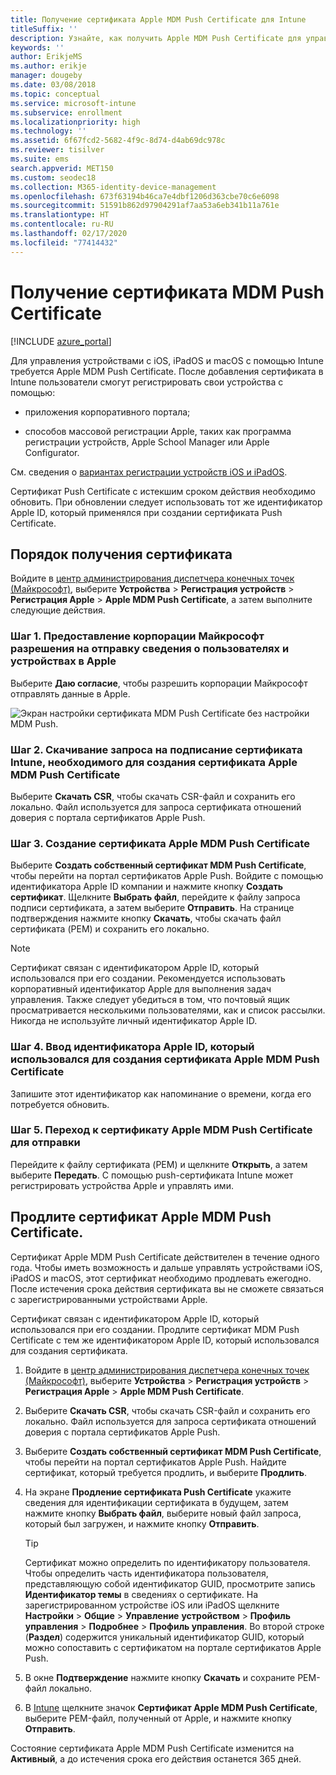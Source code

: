 ```yaml
---
title: Получение сертификата Apple MDM Push Сertificate для Intune
titleSuffix: ''
description: Узнайте, как получить Apple MDM Push Certificate для управления устройствами iOS и iPadOS с помощью Intune.
keywords: ''
author: ErikjeMS
ms.author: erikje
manager: dougeby
ms.date: 03/08/2018
ms.topic: conceptual
ms.service: microsoft-intune
ms.subservice: enrollment
ms.localizationpriority: high
ms.technology: ''
ms.assetid: 6f67fcd2-5682-4f9c-8d74-d4ab69dc978c
ms.reviewer: tisilver
ms.suite: ems
search.appverid: MET150
ms.custom: seodec18
ms.collection: M365-identity-device-management
ms.openlocfilehash: 673f63194b46ca7e4dbf1206d363cbe70c6e6098
ms.sourcegitcommit: 51591b862d97904291af7aa53a6eb341b11a761e
ms.translationtype: HT
ms.contentlocale: ru-RU
ms.lasthandoff: 02/17/2020
ms.locfileid: "77414432"
---
```

# <a name="get-an-apple-mdm-push-certificate"></a>Получение сертификата MDM Push Certificate

[!INCLUDE [azure_portal](../includes/azure_portal.md)]

Для управления устройствами с iOS, iPadOS и macOS с помощью Intune требуется Apple MDM Push Certificate. После добавления сертификата в Intune пользователи смогут регистрировать свои устройства с помощью:

- приложения корпоративного портала;

- способов массовой регистрации Apple, таких как программа регистрации устройств, Apple School Manager или Apple Configurator.

См. сведения о [вариантах регистрации устройств iOS и iPadOS](ios-enroll.md).

Сертификат Push Certificate с истекшим сроком действия необходимо обновить. При обновлении следует использовать тот же идентификатор Apple ID, который применялся при создании сертификата Push Certificate.


## <a name="steps-to-get-your-certificate"></a>Порядок получения сертификата
Войдите в [центр администрирования диспетчера конечных точек (Майкрософт)](https://go.microsoft.com/fwlink/?linkid=2109431), выберите **Устройства** > **Регистрация устройств** > **Регистрация Apple** > **Apple MDM Push Certificate**, а затем выполните следующие действия.

### <a name="step-1-grant-microsoft-permission-to-send-user-and-device-information-to-apple"></a>Шаг 1. Предоставление корпорации Майкрософт разрешения на отправку сведения о пользователях и устройствах в Apple
Выберите **Даю согласие**, чтобы разрешить корпорации Майкрософт отправлять данные в Apple.

![Экран настройки сертификата MDM Push Certificate без настройки MDM Push.](./media/apple-mdm-push-certificate-get/create-mdm-push-certificate.png)

### <a name="step-2-download-the-intune-certificate-signing-request-required-to-create-an-apple-mdm-push-certificate"></a>Шаг 2. Скачивание запроса на подписание сертификата Intune, необходимого для создания сертификата Apple MDM Push Certificate
Выберите **Скачать CSR**, чтобы скачать CSR-файл и сохранить его локально. Файл используется для запроса сертификата отношений доверия с портала сертификатов Apple Push.

### <a name="step-3-create-an-apple-mdm-push-certificate"></a>Шаг 3. Создание сертификата Apple MDM Push Certificate
Выберите **Создать собственный сертификат MDM Push Certificate**, чтобы перейти на портал сертификатов Apple Push. Войдите с помощью идентификатора Apple ID компании и нажмите кнопку **Создать сертификат**. Щелкните **Выбрать файл**, перейдите к файлу запроса подписи сертификата, а затем выберите **Отправить**. На странице подтверждения нажмите кнопку **Скачать**, чтобы скачать файл сертификата (PEM) и сохранить его локально.

> [!NOTE]
> Сертификат связан с идентификатором Apple ID, который использовался при его создании. Рекомендуется использовать корпоративный идентификатор Apple для выполнения задач управления. Также следует убедиться в том, что почтовый ящик просматривается несколькими пользователями, как и список рассылки. Никогда не используйте личный идентификатор Apple ID.

### <a name="step-4-enter-the-apple-id-used-to-create-your-apple-mdm-push-certificate"></a>Шаг 4. Ввод идентификатора Apple ID, который использовался для создания сертификата Apple MDM Push Certificate
Запишите этот идентификатор как напоминание о времени, когда его потребуется обновить.

### <a name="step-5-browse-to-your-apple-mdm-push-certificate-to-upload"></a>Шаг 5. Переход к сертификату Apple MDM Push Certificate для отправки
Перейдите к файлу сертификата (PEM) и щелкните **Открыть**, а затем выберите **Передать**. С помощью push-сертификата Intune может регистрировать устройства Apple и управлять ими.

## <a name="renew-apple-mdm-push-certificate"></a>Продлите сертификат Apple MDM Push Certificate.
Сертификат Apple MDM Push Certificate действителен в течение одного года. Чтобы иметь возможность и дальше управлять устройствами iOS, iPadOS и macOS, этот сертификат необходимо продлевать ежегодно. После истечения срока действия сертификата вы не сможете связаться с зарегистрированными устройствами Apple.

Сертификат связан с идентификатором Apple ID, который использовался при его создании. Продлите сертификат MDM Push Certificate с тем же идентификатором Apple ID, который использовался для создания сертификата.

1. Войдите в [центр администрирования диспетчера конечных точек (Майкрософт)](https://go.microsoft.com/fwlink/?linkid=2109431), выберите **Устройства** > **Регистрация устройств** > **Регистрация Apple** > **Apple MDM Push Certificate**.
2. Выберите **Скачать CSR**, чтобы скачать CSR-файл и сохранить его локально. Файл используется для запроса сертификата отношений доверия с портала сертификатов Apple Push.
3. Выберите **Создать собственный сертификат MDM Push Certificate**, чтобы перейти на портал сертификатов Apple Push. Найдите сертификат, который требуется продлить, и выберите **Продлить**.
4. На экране **Продление сертификата Push Certificate** укажите сведения для идентификации сертификата в будущем, затем нажмите кнопку **Выбрать файл**, выберите новый файл запроса, который был загружен, и нажмите кнопку **Отправить**.
   > [!TIP]
   > Сертификат можно определить по идентификатору пользователя. Чтобы определить часть идентификатора пользователя, представляющую собой идентификатор GUID, просмотрите запись **Идентификатор темы** в сведениях о сертификате. На зарегистрированном устройстве iOS или iPadOS щелкните **Настройки** > **Общие** > **Управление** **устройством** > **Профиль управления** > **Подробнее** > **Профиль управления**. Во второй строке (**Раздел**) содержится уникальный идентификатор GUID, который можно сопоставить с сертификатом на портале сертификатов Apple Push.
 
6. В окне **Подтверждение** нажмите кнопку **Скачать** и сохраните PEM-файл локально.
7. В [Intune](https://go.microsoft.com/fwlink/?linkid=2090973) щелкните значок **Сертификат Apple MDM Push Certificate**, выберите PEM-файл, полученный от Apple, и нажмите кнопку **Отправить**.

Состояние сертификата Apple MDM Push Certificate изменится на **Активный**, а до истечения срока его действия останется 365 дней.
